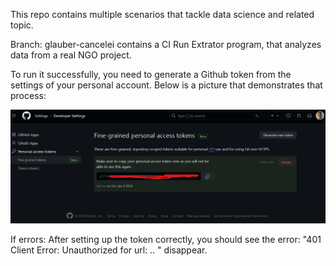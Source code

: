 This repo contains multiple scenarios that tackle data science and related topic.

Branch: glauber-cancelei contains a CI Run Extrator program, that analyzes data from a real NGO project. 

To run it successfully, you need to generate a Github token from the settings of your personal account. Below is a picture that demonstrates that process:

![alt text](assets/image.png)

If errors:
After setting up the token correctly, you should see the error: "401 Client Error: Unauthorized for url: .. " disappear.


